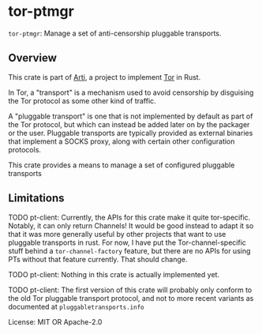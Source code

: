 # tor-ptmgr

`tor-ptmgr`: Manage a set of anti-censorship pluggable transports.

## Overview

This crate is part of [Arti](https://gitlab.torproject.org/tpo/core/arti/),
a project to implement [Tor](https://www.torproject.org/) in Rust.

In Tor, a "transport" is a mechanism used to avoid censorship by disguising
the Tor protocol as some other kind of traffic.

A "pluggable transport" is one that is not implemented by default as part of
the Tor protocol, but which can instead be added later on by the packager or
the user.  Pluggable transports are typically provided as external binaries
that implement a SOCKS proxy, along with certain other configuration
protocols.

This crate provides a means to manage a set of configured pluggable
transports

## Limitations

TODO pt-client: Currently, the APIs for this crate make it quite
tor-specific.  Notably, it can only return Channels!  It would be good
instead to adapt it so that it was more generally useful by other projects
that want to use pluggable transports in rust.  For now, I have put the
Tor-channel-specific stuff behind a `tor-channel-factory` feature, but there
are no APIs for using PTs without that feature currently.  That should
change.

TODO pt-client: Nothing in this crate is actually implemented yet.

TODO pt-client: The first version of this crate will probably only conform
to the old Tor pluggable transport protocol, and not to more recent variants
as documented at `pluggabletransports.info`

License: MIT OR Apache-2.0
